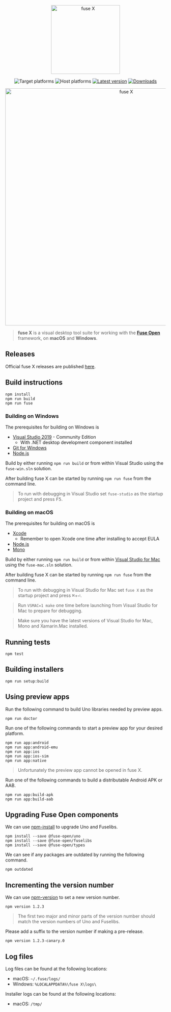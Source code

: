 <p align="center"><picture>
  <source media="(prefers-color-scheme: dark)" srcset="https://github.com/fuse-x/studio/raw/master/img/logo-darkmode.png">
  <img src="https://github.com/fuse-x/studio/raw/master/img/logo.png" width="216" alt="fuse X" />
</picture></p>

<p align="center"><img src="https://img.shields.io/badge/target%20os-Android%20%7C%20iOS%20%7C%20macOS%20%7C%20Windows-7F5AB6?style=flat-square&amp;logo=android&amp;logoColor=silver" alt="Target platforms">
<img src="https://img.shields.io/badge/host%20os-macOS%20%7C%20Windows-7F5AB6?logo=apple&amp;style=flat-square" alt="Host platforms">
<a href="https://github.com/fuse-x/studio/releases"><img src="https://img.shields.io/github/v/release/fuse-x/studio?include_prereleases&amp;logo=github&amp;label=latest&amp;sort=semver&amp;style=flat-square" alt="Latest version"></a>
<a href="https://github.com/fuse-x/studio/releases"><img src="https://img.shields.io/github/downloads/fuse-x/studio/total?logo=github&amp;color=blue&amp;style=flat-square" alt="Downloads"></a></p>

<p align="center"><img src="https://github.com/fuse-x/studio/blob/master/img/screenshot.png?raw=true" width="744" alt="fuse X" /></p>

> **fuse X** is a visual desktop tool suite for working with the [**Fuse Open**](https://fuseopen.com/) framework, on **macOS** and **Windows**.

## Releases

Official fuse X releases are published [here](https://github.com/fuse-x/studio).

## Build instructions

```
npm install
npm run build
npm run fuse
```

### Building on Windows

The prerequisites for building on Windows is

* [Visual Studio 2019](https://www.visualstudio.com/downloads/) - Community Edition
  * With .NET desktop development component installed
* [Git for Windows](https://git-scm.com/download/win)
* [Node.js](https://nodejs.org/)

Build by either running `npm run build` or from within Visual Studio using the `fuse-win.sln` solution.

After building fuse X can be started by running `npm run fuse` from the command line.

> To run with debugging in Visual Studio set `fuse-studio` as the startup project and press <kbd>F5</kbd>.

### Building on macOS

The prerequisites for building on macOS is

* [Xcode](https://developer.apple.com/xcode/)
  * Remember to open Xcode one time after installing to accept EULA
* [Node.js](https://nodejs.org/)
* [Mono](https://www.mono-project.com/download/stable/)

Build by either running `npm run build` or from within [Visual Studio for Mac](https://www.visualstudio.com/vs/mac/) using the `fuse-mac.sln` solution.

After building fuse X can be started by running `npm run fuse` from the command line.

> To run with debugging in Visual Studio for Mac set `fuse X` as the startup project and press <kbd>⌘</kbd>+<kbd>⏎</kbd>.

> Run `VSMAC=1 make` one time before launching from Visual Studio for Mac to prepare for debugging.

> Make sure you have the latest versions of Visual Studio for Mac, Mono and Xamarin.Mac installed.

## Running tests

```
npm test
```

## Building installers

```
npm run setup:build
```

## Using preview apps

Run the following command to build Uno libraries needed by preview apps.

```
npm run doctor
```

Run one of the following commands to start a preview app for your desired platform.

```
npm run app:android
npm run app:android-emu
npm run app:ios
npm run app:ios-sim
npm run app:native
```

> Unfortunately the preview app cannot be opened in fuse X.

Run one of the following commands to build a distributable Android APK or AAB.

```
npm run app:build-apk
npm run app:build-aab
```

## Upgrading Fuse Open components

We can use [npm-install](https://docs.npmjs.com/cli/install) to upgrade Uno and Fuselibs.

```
npm install --save @fuse-open/uno
npm install --save @fuse-open/fuselibs
npm install --save @fuse-open/types
```

We can see if any packages are outdated by running the following command.

```
npm outdated
```

## Incrementing the version number

We can use [npm-version](https://docs.npmjs.com/cli/version) to set a new version number.

```
npm version 1.2.3
```

> The first two major and minor parts of the version number should match the version numbers of Uno and Fuselibs.

Please add a suffix to the version number if making a pre-release.

```
npm version 1.2.3-canary.0
```

## Log files

Log files can be found at the following locations:

* macOS: `~/.fuse/logs/`
* Windows: `%LOCALAPPDATA%\fuse X\logs\`

Installer logs can be found at the following locations:

* macOS: `/tmp/`
